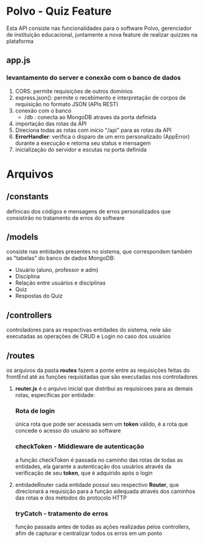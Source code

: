 # Polvo - Quiz Feature

Esta API consiste nas funcionalidades para o software Polvo, gerenciador de instituição educacional, juntamente a nova feature de realizar quizzes na plataforma


## app.js
### levantamento do server e conexão com o banco de dados
1. CORS: permite requisições de outros domínios
2. express.json(): permite o recebimento e interpretação de corpos de requisição no formato JSON (APIs REST)
3. conexão com o banco
    - /db : conecta ao MongoDB atraves da porta definida 
4. importação das rotas da API
5. Direciona todas as rotas com início "/api" para as rotas da API
6. __ErrorHandler__: verifica o disparo de um erro personalizado (AppError) durante a execução e retorna seu status e mensagem
7. inicialização do servidor e escutas na porta definida

# Arquivos

## /constants
definicao dos códigos e mensagens de erros personalizados que consistirão no tratamento de erros do software

## /models
consiste nas entidades presentes no sistema, que correspondem também as "tabelas" do banco de dados MongoDB:
- Usuário (aluno, professor e adm)
- Disciplina
- Relação entre usuários e disciplinas 
- Quiz
- Respostas do Quiz

## /controllers 
controladores para as respectivas entidades do sistema, nele são executadas as operações de CRUD e Login no caso dos usuários

## /routes 
os arquivos da pasta __routes__ fazem a ponte entre as requisições feitas do frontEnd até as funções requisitadas que são executadas nos controladores

1. __router.js__ é o arquivo inicial que distribui as requisicoes para as demais rotas, específicas por entidade:

    ### Rota de login 
    única rota que pode ser acessada sem um __token__ válido, é a rota que concede o acesso do usuário ao software

    ### checkToken - Middleware de autenticação
    a função checkToken é passada no caminho das rotas de todas as entidades, ela garante a autenticação dos usuários através da verificação de seu __token__, que é adquirido após o login

2. entidadeRouter 
    cada entidade possui seu respectivo __Router__, que direcionará a requisição para a função adequada através dos caminhos das rotas e dos métodos do protocolo HTTP

    ### tryCatch - tratamento de erros
    função passada antes de todas as ações realizadas pelos controllers, afim de capturar e centralizar todos os erros em um ponto

